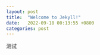 ```yaml
---
layout: post
title:  "Welcome to Jekyll!"
date:   2022-09-18 00:13:55 +0800
categories: post
---
```

测试
